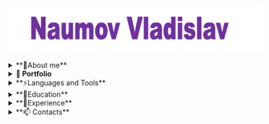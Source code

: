 [![Header](https://github.com/VladykaSith/VladykaSith/blob/main/assets/Header.jpg)](https://www.linkedin.com/in/vladislav-naumov-a4074a2a6/)

<details>
<summary>**🧑About me**</summary>


As a beginner software development Quality Control (QC) engineer, I possess a solid foundation in the theoretical aspects of software testing and have developed proficiency in a range of essential tools and technologies.

</details>

<details>
<summary><strong>🧾 Portfolio</strong></summary>

- [ОПТИМАКРОС (Авторизация существующего пользователя и Отчёт о дефектах для ROBOTX)](https://docs.google.com/spreadsheets/d/1fwSU6Cfv3lTbJLDiCt0rvFAYtQumbEcwwbysKnHg4u4/edit?usp=sharing)
- [AAA State of Play (Task2)](https://docs.google.com/spreadsheets/d/18B04IpVrE2gb-IU0S5X6WZ0zgroYzyLMq-jIuPBFbVE/edit?usp=sharing)
- [YaTestCases1.xlsx](https://github.com/VladykaSith/VladykaSith/blob/main/portfolio/YaTest _1.xlsx)
- [TestCase_for_step4.xlsx](https://github.com/VladykaSith/VladykaSith/blob/main/portfolio/TestCase_for_step4.xlsx)
- [Test-Suite (Quotes)](https://docs.google.com/spreadsheets/d/1uK5xQgnahkrAPd4w4ZNFdAGBBxGgAxyjLxPXTVcjQ2M/edit?usp=sharing)
- [Bug_report1.xlsx](https://github.com/VladykaSith/VladykaSith/blob/main/portfolio/Bug_report1.xlsx)
- [MySQLqueries.txt](https://github.com/VladykaSith/VladykaSith/blob/main/portfolio/MySQLqueries.txt)
- [Pet_Store_API_Testing](https://www.postman.com/vladykasith/workspace/vlad/collection/40437859-fb10fb52-c070-493e-ad99-529113b9a465?action=share&creator=40437859)


</details>

<details>
<summary>**⚡Languages and Tools**</summary>


Key Skills:

1. **Theory of Software Testing**: I have a comprehensive understanding of the principles and methodologies of software testing, including black box testing, white box testing, and gray box testing.

2. **Jira**: I have hands-on experience with Jira, including creating and managing test cases, test plans, and test cycles.

3. **MySQL**: I am proficient in using MySQL for database management, including creating and querying databases.

4. **Git Bash**: I am familiar with using Git Bash for version control, including creating repositories, committing changes, and resolving conflicts.

5. **Test IT**: I have experience with Test IT, a test management tool that helps streamline the testing process.

6. **Postman API**: I have knowledge of Postman API, a tool used for testing APIs.

7. **DevTools**: I possess basic skills in using Browser Developer Tools (DevTools) to inspect elements, debug code, and analyze web performance.


</details>

<details>
  <summary>**📕Education**</summary>


Master's Degree in Mechanical Engineering
Education Period: September 2006 - July 2011


Bachelor's Degree in Language Education
Major: Principles and Methods of Language Education
Education Period: September 2018 - July 2021  

TEFL 
Completed 150-hour cuorse in October 2019

Quality Control Engineer Course: Theory + Practice
Completed 120-hour course in January 2025

</details> 

<details>
<summary>**💼Experience**</summary>


English Teacher
Global Education International Kindergarten (Jinding) - Beijing, China
February 2015 – October 2024

Salesman
OOO “Teplotex APV” - Moscow, Russia
April 2012 – February 2015

Engineer-Designer
OOO “IMS” The Unite Companies “IRITO” - Moscow, Russia
November 2011 – February 2012

Engineer-Designer
OOO “Tesar - Ecogal” - Saratov, Russia
July 2011 – November 2011

</details>

<details>
  <summary>**📫 Contacts**</summary>

Telegram: @VladykaSamurai

email: Naumov_Vladyka@mail.ru

LinkedIN: https://www.linkedin.com/in/vladislav-naumov-a4074a2a6/
  
</details>